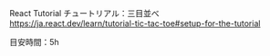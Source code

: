 React Tutorial チュートリアル：三目並べ  
https://ja.react.dev/learn/tutorial-tic-tac-toe#setup-for-the-tutorial

目安時間：5h
